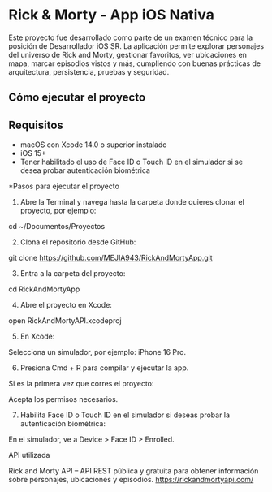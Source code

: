 # Rick & Morty - App iOS Nativa

Este proyecto fue desarrollado como parte de un examen técnico para la posición de Desarrollador iOS SR.
La aplicación permite explorar personajes del universo de Rick and Morty, gestionar favoritos, ver ubicaciones en mapa, marcar episodios vistos y más, cumpliendo con buenas prácticas de arquitectura, persistencia, pruebas y seguridad.

## Cómo ejecutar el proyecto

## Requisitos
- macOS con Xcode 14.0 o superior instalado
- iOS 15+
- Tener habilitado el uso de Face ID o Touch ID en el simulador si se desea probar autenticación biométrica

*Pasos para ejecutar el proyecto

1. Abre la Terminal y navega hasta la carpeta donde quieres clonar el proyecto, por ejemplo:

cd ~/Documentos/Proyectos

2. Clona el repositorio desde GitHub:

git clone https://github.com/MEJIA943/RickAndMortyApp.git

3. Entra a la carpeta del proyecto:

cd RickAndMortyApp

4. Abre el proyecto en Xcode:

open RickAndMortyAPI.xcodeproj

5. En Xcode:

Selecciona un simulador, por ejemplo: iPhone 16 Pro.

6. Presiona Cmd + R para compilar y ejecutar la app.

Si es la primera vez que corres el proyecto:

Acepta los permisos necesarios.

7. Habilita Face ID o Touch ID en el simulador si deseas probar la autenticación biométrica:

En el simulador, ve a Device > Face ID > Enrolled.

API utilizada

Rick and Morty API – API REST pública y gratuita para obtener información sobre personajes, ubicaciones y episodios.
https://rickandmortyapi.com/
